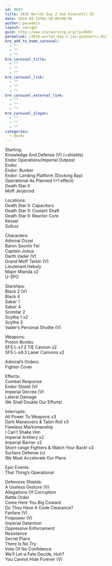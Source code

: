 ```yaml
---
id: 9603
title: 2016 Worlds Day 2 Joe Giannetti DS
date: 2016-08-23T02:50:00+00:00
author: pwsadmin
layout: swccgpc
guid: http://www.starwarsccg.org/?p=9603
permalink: /2016-worlds-day-2-joe-giannetti-ds/
bre_add_to_home_carousel:
  - ""
  - ""
  - ""
bre_carousel_title:
  - ""
  - ""
  - ""
bre_carousel_link:
  - ""
  - ""
  - ""
bre_carousel_external_link:
  - ""
  - ""
  - ""
bre_carousel_slogan:
  - ""
  - ""
  - ""
categories:
  - Decks
---
```

Starting:  
Knowledge And Defense (V) (+shields)  
Endor Operations/Imperial Outpost  
Endor  
Endor: Bunker  
Endor: Landing Platform (Docking Bay)  
Operational As Planned (+1 effect)  
Death Star II  
Moff Jerjerrod

Locations:  
Death Star II: Capacitors  
Death Star II: Coolant Shaft  
Death Star II: Reactor Core  
Kessel  
Sullust

Characters:  
Admiral Ozzel  
Baron Soontir Fel  
Captain Jonus  
Darth Vader (V)  
Grand Moff Tarkin (V)  
Lieutenant Hebsly  
Major Mianda x2  
U-3PO

Starships:  
Black 2 (V)  
Black 4  
Saber 1  
Saber 4  
Scimitar 2  
Scythe 1 x2  
Scythe 3  
Vader’s Personal Shuttle (V)

Weapons:  
Proton Bombs  
SFS L-s7.2 TIE Cannon x2  
SFS L-s9.3 Laser Cannons x2

Admiral’s Orders:  
Fighter Cover

Effects:  
Combat Response  
Endor Shield (V)  
Imperial Decree (V)  
Lateral Damage  
We Shall Double Our Efforts!

Interrupts:  
All Power To Weapons x3  
Dark Maneuvers & Talon Roll x3  
Flawless Marksmanship  
I Can’t Shake Him  
Imperial Artillery x2  
Imperial Barrier x2  
Short-range Fighters & Watch Your Back! x3  
Surface Defense (v)  
We Must Accelerate Our Plans

Epic Events:  
That Thing’s Operational

Defensive Shields:  
A Useless Gesture (V)  
Allegations Of Corruption  
Battle Order  
Come Here You Big Coward  
Do They Have A Code Clearance?  
Fanfare (V)  
Firepower (V)  
Imperial Detention  
Oppressive Enforcement  
Resistance  
Secret Plans  
There Is No Try  
Vote Of No Confidence  
We’ll Let-a Fate Decide, Huh?  
You Cannot Hide Forever (V)